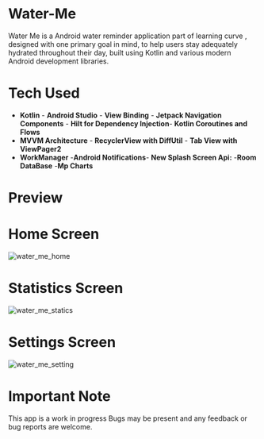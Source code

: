 # Water-Me

Water Me is a Android water reminder application part of learning curve , designed with one primary goal in mind, to help users stay adequately hydrated throughout their day, built using Kotlin and
various modern Android development libraries.

# Tech Used
- **Kotlin** - **Android Studio** - **View Binding** - **Jetpack Navigation Components** - **Hilt for Dependency Injection**- **Kotlin Coroutines and Flows**
- **MVVM Architecture** - **RecyclerView with DiffUtil** - **Tab View with ViewPager2**
- **WorkManager** -**Android Notifications**- **New Splash Screen Api:** -**Room DataBase** -**Mp Charts**

# Preview

# Home Screen
![water_me_home](https://github.com/Vijaysinghdhoni/Water-Me/assets/142734066/af05089a-931d-4cc0-9f94-5b4c0fd16d60)
# Statistics Screen
![water_me_statics](https://github.com/Vijaysinghdhoni/Water-Me/assets/142734066/4c1b1b28-5178-4de9-916d-4e58ff3ff3af)
# Settings Screen
![water_me_setting](https://github.com/Vijaysinghdhoni/Water-Me/assets/142734066/a7af187e-5d16-4c8c-a811-2c8ca87a7994)


# Important Note
This app is a work in progress Bugs may be present and any feedback or bug reports are welcome.
